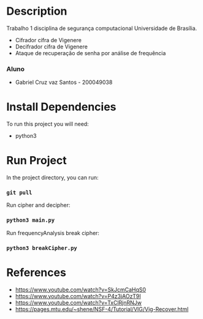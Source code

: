 # Description

Trabalho 1 disciplina de segurança computacional Universidade de Brasília.

- Cifrador cifra de Vigenere
- Decifrador cifra de Vigenere
- Ataque de recuperação de senha por análise de frequência

### Aluno

- Gabriel Cruz vaz Santos - 200049038

# Install Dependencies

To run this project you will need:

- python3

# Run Project

In the project directory, you can run:

### `git pull`

Run cipher and decipher:

### `python3 main.py`

Run frequencyAnalysis break cipher:

### `python3 breakCipher.py`

# References

- https://www.youtube.com/watch?v=SkJcmCaHqS0
- https://www.youtube.com/watch?v=P4z3jAOzT9I
- https://www.youtube.com/watch?v=TxClRjnRNJw
- https://pages.mtu.edu/~shene/NSF-4/Tutorial/VIG/Vig-Recover.html
